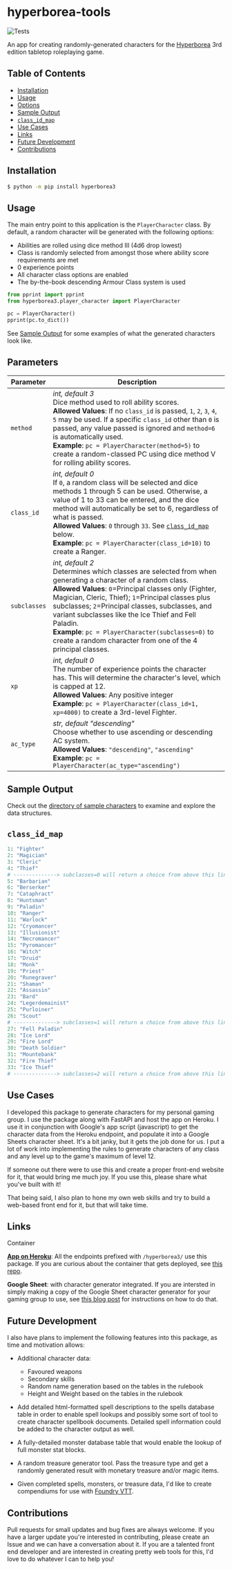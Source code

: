 # hyperborea-tools

![Tests](https://github.com/jderam/hyperborea-tools/actions/workflows/tests.yml/badge.svg)

An app for creating randomly-generated characters for the [Hyperborea](https://www.hyperborea.tv/) 3rd edition tabletop roleplaying game.

## Table of Contents
* [Installation](#installation)
* [Usage](#usage)
* [Options](#options)
* [Sample Output](#sample-output)
* [`class_id_map`](#classidmap)
* [Use Cases](#use-cases)
* [Links](#links)
* [Future Development](#future-development)
* [Contributions](#contributions)



## Installation

``` bash
$ python -m pip install hyperborea3
```



## Usage

The main entry point to this application is the `PlayerCharacter` class. By default, a random character will be generated with the following options:

* Abilities are rolled using dice method III (4d6 drop lowest)
* Class is randomly selected from amongst those where ability score requirements are met
* 0 experience points
* All character class options are enabled
* The by-the-book descending Armour Class system is used

``` python
from pprint import pprint
from hyperborea3.player_character import PlayerCharacter

pc = PlayerCharacter()
pprint(pc.to_dict())
```
See [Sample Output](#sample-output) for some examples of what the generated characters look like.

## Parameters

Parameter | Description
----------|------------
`method` | _int, default 3_<br>Dice method used to roll ability scores. <br>**Allowed Values**: If no `class_id` is passed, `1`, `2`, `3`, `4`, `5` may be used. If a specific `class_id` other than `0` is passed, any value passed is ignored and `method=6` is automatically used.<br>**Example**: `pc = PlayerCharacter(method=5)` to create a random-classed PC using dice method V for rolling ability scores.
`class_id` | _int, default 0_<br>If `0`, a random class will be selected and dice methods 1 through 5 can be used. Otherwise, a value of 1 to 33 can be entered, and the dice method will automatically be set to 6, regardless of what is passed.<br>**Allowed Values**: `0` through `33`. See [`class_id_map`](#classidmap) below.<br>**Example**: `pc = PlayerCharacter(class_id=10)` to create a Ranger.
`subclasses` | _int, default 2_<br>Determines which classes are selected from when generating a character of a random class.<br>**Allowed Values**: `0`=Principal classes only (Fighter, Magician, Cleric, Thief); `1`=Principal classes plus subclasses; `2`=Principal classes, subclasses, and variant subclasses like the Ice Thief and Fell Paladin.<br>**Example**: `pc = PlayerCharacter(subclasses=0)` to create a random character from one of the 4 principal classes.
`xp` | _int, default 0_<br>The number of experience points the character has. This will determine the character's level, which is capped at 12.<br>**Allowed Values**: Any positive integer<br>**Example**: `pc = PlayerCharacter(class_id=1, xp=4000)` to create a 3rd-level Fighter.
`ac_type` | _str, default "descending"_<br>Choose whether to use ascending or descending AC system.<br>**Allowed Values**: `"descending"`, `"ascending"`<br>**Example**: `pc = PlayerCharacter(ac_type="ascending")`

<!--
## Options

The PlayerCharacter object accepts the following options:

`method`  

**Description**: The dice method used to roll ability scores. Methods I through V are used with randomly chosen classes. Method VI is always used when a specific class is chosen.  
* *Method I*: 3d6 in order  
* *Method II*: Best of three sets of 3d6 in order  
* *Method III*: 4d6 drop lowest  
* *Method IV*: Best of three 3d6 rolls for each attribute  
* *Method V*: 2d6+6 in order.  
* *Method VI*: 3d6 for each attribute that doesn't have a required minimum. 4d6 drop lowest for each attribute that does have a required minimum, rerolling as necessary until the requisite minumum score is achieved.  

**Type**: int  

**Default**: 3  

**Valid Values**: 1 through 5 when `class_id=0` (q.v.), 6 for any other `class_id` value.  




***

  
  
`class_id`

> **Description**: If `0`, a random class will be selected and dice methods 1 through 5 can be used. Otherwise, a value of 1 to 33 can be entered, and the dice method will automatically be set to 6, regardless of what is passed.
>
> **Type**: int
>
> **Default**: 0
>
> **Valid Values**: 0 through 33. See `class_id_map` below.

​	 
***
`subclasses`

> **Description**: Determines which Only relevant when generating a character of a random class. 
>
> **Type**: int
>
> **Default**: 2 (all classes, subclasses, and sub-subclasses)
>
> **Valid Values**:
>
> > 0: Principal classes only. (`class_id` 1 through 4)
> >
> > 1: Principal classes plus subclasses. (`class_id` 1 through 26)
> >
> > 2: Pricipal classes, subclasses, and sub-subclasses, which include Fell Paladin, Warlock variants, and Legerdemainist variants. (`class_id` 1 through 33)



`xp`

> **Description**: The number of experience points the character has. This will determine the character's level, which is capped at 12.
>
> **Type**: int
>
> **Default**: 0
>
> **Valid Values**: Any positive integer.

​	

`ac_type`

> **Description**: Indicates which type of AC system to use. If "ascending" is chosen, no combat matrix is provided, FA (fighting ability) is used as a base attack bonus, and AC values are subtracted from 19, e.g. AC 6 in descending system becomes AC 13 in ascending system. Note that this results in everyone (including monsters) having a 5% better chance to hit when using ascending AC. This was a conscious design decision, as it was important to me to have AC 10 for unarmored characters, and keep the FA values as they are stated in the book. Besides, hitting is more fun than missing.
>
> **Type**: str
>
> **Default**: "descending"
>
> **Valid Values**: "descending" or "ascending"

​	
-->

## Sample Output

Check out the [directory of sample characters](https://github.com/jderam/hyperborea-tools/tree/main/hyperborea3/sample_data/PlayerCharacter) to examine and explore the data structures.





## `class_id_map`

``` python
1: "Fighter"
2: "Magician"
3: "Cleric"
4: "Thief"
# --------------> subclasses=0 will return a choice from above this line
5: "Barbarian"
6: "Berserker"
7: "Cataphract"
8: "Huntsman"
9: "Paladin"
10: "Ranger"
11: "Warlock"
12: "Cryomancer"
13: "Illusionist"
14: "Necromancer"
15: "Pyromancer"
16: "Witch"
17: "Druid"
18: "Monk"
19: "Priest"
20: "Runegraver"
21: "Shaman"
22: "Assassin"
23: "Bard"
24: "Legerdemainist"
25: "Purloiner"
26: "Scout"
# --------------> subclasses=1 will return a choice from above this line
27: "Fell Paladin"
28: "Ice Lord"
29: "Fire Lord"
30: "Death Soldier"
31: "Mountebank"
32: "Fire Thief"
33: "Ice Thief"
# --------------> subclasses=2 will return a choice from above this line
```



## Use Cases

I developed this package to generate characters for my personal gaming group. I use the package along with FastAPI and host the app on Heroku. I use it in conjunction with Google's app script (javascript) to get the character data from the Heroku endpoint, and populate it into a Google Sheets character sheet. It's a bit janky, but it gets the job done for us. I put a lot of work into implementing the rules to generate characters of any class and any level up to the game's maximum of level 12.

If someone out there were to use this and create a proper front-end website for it, that would bring me much joy. If you use this, please share what you've built with it!

That being said, I also plan to hone my own web skills and try to build a web-based front end for it, but that will take time.



## Links

Container

[**App on Heroku**](http://rpg-tools-app.herokuapp.com/docs):  All the endpoints prefixed with `/hyperborea3/` use this package. If you are curious about the container that gets deployed, see [this repo](https://github.com/jderam/rpg-tools-containers).

**Google Sheet**: with character generator integrated. If you are intersted in simply making a copy of the Google Sheet character generator for your gaming group to use, see [this blog post](https://peoplethemwithmonsters.blogspot.com/2022/02/google-sheets-character-generator-for.html) for instructions on how to do that.



## Future Development

I also have plans to implement the following features into this package, as time and motivation allows:

* Additional character data:
  * Favoured weapons
  * Secondary skills
  * Random name generation based on the tables in the rulebook
  * Height and Weight based on the tables in the rulebook
  
* Add detailed html-formatted spell descriptions to the spells database table in order to enable spell lookups and possibly some sort of tool to create character spellbook documents. Detailed spell information could be added to the character output as well.

* A fully-detailed monster database table that would enable the lookup of full monster stat blocks.

* A random treasure generator tool. Pass the treasure type and get a randomly generated result with monetary treasure and/or magic items.

* Given completed spells, monsters, or treasure data, I'd like to create compendiums for use with [Foundry VTT](https://foundryvtt.com/).

  

## Contributions

Pull requests for small updates and bug fixes are always welcome. If you have a larger update you're interested in contributing, please create an Issue and we can have a conversation about it. If you are a talented front end developer and are interested in creating pretty web tools for this, I'd love to do whatever I can to help you!


